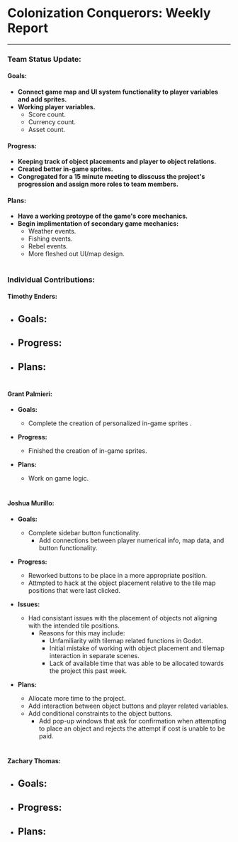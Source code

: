 # **Colonization Conquerors: Weekly Report**
___

### Team Status Update:
#### **Goals:**
- **Connect game map and UI system functionality to player variables and add sprites.**
- **Working player variables.**
    - Score count.
    - Currency count.
    - Asset count.

#### **Progress:**
- **Keeping track of object placements and player to object relations.**
- **Created better in-game sprites.**
- **Congregated for a 15 minute meeting to disscuss the project's progression and assign more roles to team members.**

#### **Plans:**
- **Have a working protoype of the game's core mechanics.**
- **Begin implimentation of secondary game mechanics:**
  - Weather events.
  - Fishing events.
  - Rebel events.
  - More fleshed out UI/map design.

#
### Individual Contributions:

#### **Timothy Enders:**
- **Goals:**
    - 

- **Progress:**
    - 

- **Plans:**
  - 

#
#### **Grant Palmieri:**
- **Goals:**
    - Complete the creation of personalized in-game sprites .

- **Progress:**
    - Finished the creation of in-game sprites.

- **Plans:**
    - Work on game logic.

#
#### **Joshua Murillo:**
- **Goals:**
  - Complete sidebar button functionality.
    - Add connections between player numerical info, map data, and button functionality.

- **Progress:**
    - Reworked buttons to be place in a more appropriate position.
    - Attmpted to hack at the object placement relative to the tile map positions that were last clicked.

- **Issues:**
    - Had consistant issues with the placement of objects not aligning with the intended tile positions.
        - Reasons for this may include:
            - Unfamiliarity with tilemap related functions in Godot.
            - Initial mistake of working with object placement and tilemap interaction in separate scenes.
            - Lack of available time that was able to be allocated towards the project this past week.

- **Plans:**
    - Allocate more time to the project.
    - Add interaction between object buttons and player related variables.
    - Add conditional constraints to the object buttons.
        - Add pop-up windows that ask for confirmation when attempting to place an object and rejects the attempt if cost is unable to be paid.

#
#### **Zachary Thomas:**
- **Goals:**
    - 

- **Progress:**
    - 
 
- **Plans:**
    - 
